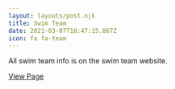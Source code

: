 ```yaml
---
layout: layouts/post.njk
title: Swim Team
date: 2021-03-07T18:47:15.867Z
icon: fa fa-team
---
```

All swim team info is on the swim team website.

[View Page](https://www.beechwoodswimclub.org/swim-team/)